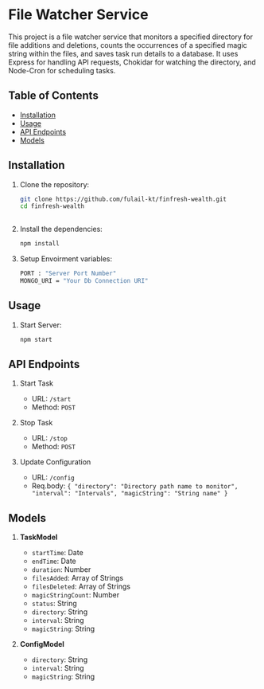 # File Watcher Service

This project is a file watcher service that monitors a specified directory for file additions and deletions, 
counts the occurrences of a specified magic string within the files, and saves task run details to a database. 
It uses Express for handling API requests, Chokidar for watching the directory, and Node-Cron for scheduling tasks.

## Table of Contents

- [Installation](#installation)
- [Usage](#usage)
- [API Endpoints](#api-endpoints)
- [Models](#models)

## Installation

1. Clone the repository:

   ```sh
   git clone https://github.com/fulail-kt/finfresh-wealth.git
   cd finfresh-wealth
 
2. Install the dependencies:

   ```sh
   npm install
   ```

3. Setup Envoirment variables:

   ```sh
   PORT : "Server Port Number"
   MONGO_URI = "Your Db Connection URI"

## Usage

1. Start Server:

   ```sh
   npm start

## API Endpoints

1. Start Task
   - URL: `/start`
   - Method: `POST`

2. Stop Task
   - URL: `/stop`
   - Method: `POST`

3. Update Configuration
   - URL: `/config`
   - Req.body: `{ "directory": "Directory path name to monitor", "interval": "Intervals", "magicString": "String name" }`


## Models

1. **TaskModel**
   - `startTime`: Date
   - `endTime`: Date
   - `duration`: Number
   - `filesAdded`: Array of Strings
   - `filesDeleted`: Array of Strings
   - `magicStringCount`: Number
   - `status`: String
   - `directory`: String
   - `interval`: String
   - `magicString`: String

2. **ConfigModel**
   - `directory`: String
   - `interval`: String
   - `magicString`: String



